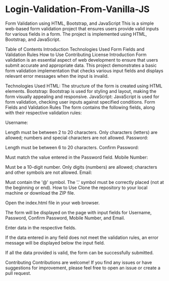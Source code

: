# Login-Validation-From-Vanilla-JS
Form Validation using HTML, Bootstrap, and JavaScript
This is a simple web-based form validation project that ensures users provide valid inputs for various fields in a form. The project is implemented using HTML, Bootstrap, and JavaScript.

Table of Contents
Introduction
Technologies Used
Form Fields and Validation Rules
How to Use
Contributing
License
Introduction
Form validation is an essential aspect of web development to ensure that users submit accurate and appropriate data. This project demonstrates a basic form validation implementation that checks various input fields and displays relevant error messages when the input is invalid.

Technologies Used
HTML: The structure of the form is created using HTML elements.
Bootstrap: Bootstrap is used for styling and layout, making the form visually appealing and responsive.
JavaScript: JavaScript is used for form validation, checking user inputs against specified conditions.
Form Fields and Validation Rules
The form contains the following fields, along with their respective validation rules:

Username:

Length must be between 2 to 20 characters.
Only characters (letters) are allowed; numbers and special characters are not allowed.
Password:

Length must be between 6 to 20 characters.
Confirm Password:

Must match the value entered in the Password field.
Mobile Number:

Must be a 10-digit number.
Only digits (numbers) are allowed; characters and other symbols are not allowed.
Email:

Must contain the '@' symbol.
The '.' symbol must be correctly placed (not at the beginning or end).
How to Use
Clone the repository to your local machine or download the ZIP file.

Open the index.html file in your web browser.

The form will be displayed on the page with input fields for Username, Password, Confirm Password, Mobile Number, and Email.

Enter data in the respective fields.

If the data entered in any field does not meet the validation rules, an error message will be displayed below the input field.

If all the data provided is valid, the form can be successfully submitted.

Contributing
Contributions are welcome! If you find any issues or have suggestions for improvement, please feel free to open an issue or create a pull request.
